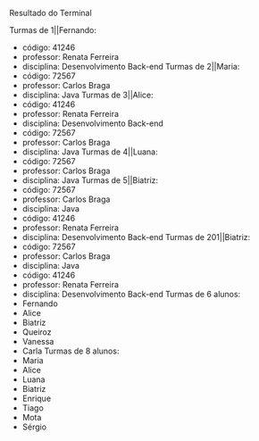 Resultado do Terminal

Turmas de 1||Fernando:
- código: 41246
- professor: Renata Ferreira
- disciplina: Desenvolvimento Back-end
Turmas de 2||Maria:
- código: 72567
- professor: Carlos Braga
- disciplina: Java
Turmas de 3||Alice:
- código: 41246
- professor: Renata Ferreira
- disciplina: Desenvolvimento Back-end
- código: 72567
- professor: Carlos Braga
- disciplina: Java
Turmas de 4||Luana:
- código: 72567
- professor: Carlos Braga
- disciplina: Java
Turmas de 5||Biatriz:
- código: 72567
- professor: Carlos Braga
- disciplina: Java
- código: 41246
- professor: Renata Ferreira
- disciplina: Desenvolvimento Back-end
Turmas de 201||Biatriz:
- código: 72567
- professor: Carlos Braga
- disciplina: Java
- código: 41246
- professor: Renata Ferreira
- disciplina: Desenvolvimento Back-end
Turmas de 6 alunos:
- Fernando
- Alice
- Biatriz
- Queiroz
- Vanessa
- Carla
Turmas de 8 alunos:
- Maria
- Alice
- Luana
- Biatriz
- Enrique
- Tiago
- Mota
- Sérgio
